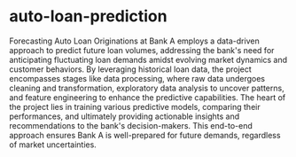 # auto-loan-prediction
Forecasting Auto Loan Originations at Bank A employs a data-driven approach to predict future loan volumes, addressing the bank's need for anticipating fluctuating loan demands amidst evolving market dynamics and customer behaviors. By leveraging historical loan data, the project encompasses stages like data processing, where raw data undergoes cleaning and transformation, exploratory data analysis to uncover patterns, and feature engineering to enhance the predictive capabilities. The heart of the project lies in training various predictive models, comparing their performances, and ultimately providing actionable insights and recommendations to the bank's decision-makers. This end-to-end approach ensures Bank A is well-prepared for future demands, regardless of market uncertainties.
